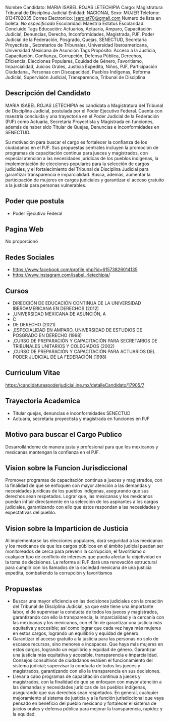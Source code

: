 Nombre Candidato: MARIA ISABEL ROJAS LETECHIPIA
Cargo: Magistratura Tribunal de Disciplina Judicial
Entidad: NACIONAL
Sexo: MUJER
Telefono: 8134702035
Correo Electronico: Isarolet70@gmail.com
Numero de lista en boleta: *No especificado*
Escolaridad: Maestría
Estatus Escolaridad: Concluido
Tags Educación: Actuarios, Actuaría, Amparo, Capacitación Judicial, Denuncias, Derecho, Inconformidades, Magistrada, PJF, Poder Judicial de la Federación, Posgrado, Quejas, SENECTUD, Secretaria Proyectista., Secretarios de Tribunales, Universidad Iberoamericana, Universidad Mexicana de Asunción
Tags Propósito: Acceso a la Justicia, Capacitación, Confianza, Corrupción, Defensa Pública, Derechos, Eficiencia, Elecciones Populares, Equidad de Género, Favoritismo, Imparcialidad, Juicios Orales, Justicia Expedita, Niños, PJF, Participación Ciudadana., Personas con Discapacidad, Pueblos Indígenas, Reforma Judicial, Supervisión Judicial, Transparencia, Tribunal de Disciplina


## Descripción del Candidato 

MARIA ISABEL ROJAS LETECHIPIA es candidata a Magistratura del Tribunal de Disciplina Judicial, postulada por el Poder Ejecutivo Federal. Cuenta con maestría concluida y una trayectoria en el Poder Judicial de la Federación (PJF) como Actuaria, Secretaria Proyectista y Magistrada en funciones, además de haber sido Titular de Quejas, Denuncias e Inconformidades en SENECTUD.

Su motivación para buscar el cargo es fortalecer la confianza de los ciudadanos en el PJF. Sus propuestas centrales incluyen la promoción de programas de capacitación continua para jueces y magistrados, con especial atención a las necesidades jurídicas de los pueblos indígenas, la implementación de elecciones populares para la selección de cargos judiciales, y el fortalecimiento del Tribunal de Disciplina Judicial para garantizar transparencia e imparcialidad. Busca, además, aumentar la participación de mujeres en cargos judiciales y garantizar el acceso gratuito a la justicia para personas vulnerables.


## Poder que postula

- Poder Ejecutivo Federal


## Pagina Web

No proporcionó


## Redes Sociales

- https://www.facebook.com/profile.php?id=61573826014135
- https://www.instagram.com/isabel_rletechipia/


## Cursos

- DIRECCIÓN DE EDUCACIÓN CONTINUA DE LA UNIVERSIDAD IBEROAMERICANA EN DERECHOS (2012)
- ,UNIVERSIDAD MEXICANA DE ASUNCIÓN, A
- C
- DE DERECHO (2021)
- ,ESPECIALIDAD EN AMPARO, UNIVERSIDAD DE ESTUDIOS DE POSGRADO EN DERECHO (1998)
- ,CURSO DE PREPARACIÓN Y CAPACITACIÓN PARA SECRETARIOS DE TRIBUNALES UNITARIOS Y COLEGIADOS (2002)
- ,CURSO DE PREPARACIÓN Y CAPACITACIÓN PARA ACTUARIOS DEL PODER JUDICIAL DE LA FEDERACIÓN (1998)


## Curriculum Vitae

https://candidaturaspoderjudicial.ine.mx/detalleCandidato/17905/7


## Trayectoria Academica

- Titular quejas, denuncias e inconformidades SENECTUD
- Actuaria, secretaria proyectista y magistrada en funciones en PJF


## Motivo para buscar el Cargo Publico

Desarrollándome de manera justa y profesional para que los mexicanos y mexicanas mantengan la confianza en el PJF.


## Vision sobre la Funcion Jurisdiccional

Promover programas de capacitación continua a jueces y magistrados, con la finalidad de que se enfoquen con mayor atención a las demandas y necesidades jurídicas de los pueblos indígenas, asegurando que sus derechos sean respetados. Lograr que, las mexicanas y los mexicanos puedan influir directamente en la selección de los aspirantes a los cargos judiciales, garantizando con ello que éstos respondan a las necesidades y expectativas del pueblo.


## Vision sobre la Imparticion de Justicia

Al implementarse las elecciones populares, dará seguridad a las mexicanas y los mexicanos de que los cargos públicos en el ámbito judicial puedan ser monitoreados de cerca para prevenir la corrupción, el favoritismo o cualquier tipo de conflicto de intereses que pueda afectar la objetividad en la toma de decisiones. La reforma al PJF dará una renovación estructural para cumplir con los llamados de la sociedad mexicana de una justicia expedita, combatiendo la corrupción y favoritismos


## Propuestas

- Buscar una mayor eficiencia en las decisiones judiciales con la creación del Tribunal de Disciplina Judicial, ya que este tiene una importante labor, el de supervisar la conducta de todos los jueces y magistrados, garantizando con ello la transparencia, la imparcialidad y la cercanía con las mexicanas y los mexicanos, con el fin de garantizar una justicia más equitativa y accesible; así como lograr que cada vez haya más mujeres en estos cargos, logrando un equilibrio y equidad de género.
- Garantizar el acceso gratuito a la justicia para las personas no solo de escasos recursos, sino menores e incapaces. Que haya más mujeres en estos cargos, logrando un equilibrio y equidad de género. Garantizar una justicia más equitativa y accesible, transparencia e imparcialidad. Consejos consultivos de ciudadanos evalúen el funcionamiento del sistema judicial; supervisar la conducta de todos los jueces y magistrados, garantizando con ello la transparencia en sus decisiones.
- Llevar a cabo programas de capacitación continua a jueces y magistrados, con la finalidad de que se enfoquen con mayor atención a las demandas y necesidades jurídicas de los pueblos indígenas, asegurando que sus derechos sean respetados. En general, cualquier mejoramiento al sistema de justicia y a la función jurisdiccional que vaya pensado en beneficio del pueblo mexicano y fortalecer el sistema de juicios orales y defensa pública para mejorar la transparencia, rapidez y la equidad.

